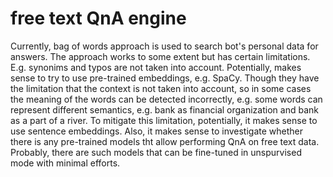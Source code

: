 # free text QnA engine

Currently, bag of words approach is used to search bot's personal data for answers. The approach works to some extent but has certain limitations. E.g. synonims and typos are not taken into account. Potentially, makes sense to try to use pre-trained embeddings, e.g. SpaCy. Though they have the limitation that the context is not taken into account, so in some cases the meaning of the words can be detected incorrectly, e.g. some words can represent different semantics, e.g. bank as financial organization and bank as a part of a river. To mitigate this limitation, potentially, it makes sense to use sentence embeddings. Also, it makes sense to investigate whether there is any pre-trained models tht allow performing QnA on free text data. Probably, there are such models that can be fine-tuned in unspurvised mode with minimal efforts.
 